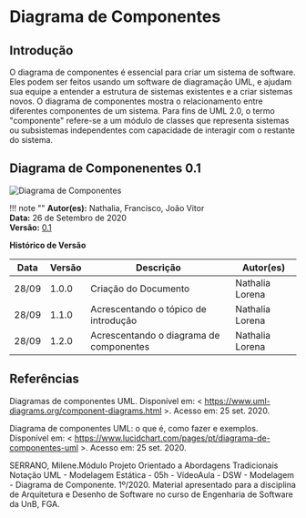 # Diagrama de Componentes

## Introdução

O diagrama de componentes é essencial para criar um sistema de software. Eles podem ser feitos usando um software de diagramação UML, e ajudam sua equipe a entender a estrutura de sistemas existentes e a criar sistemas novos. O diagrama de componentes mostra o relacionamento entre diferentes componentes de um sistema. Para fins de UML 2.0, o termo "componente" refere-se a um módulo de classes que representa sistemas ou subsistemas independentes com capacidade de interagir com o restante do sistema.


## Diagrama de Componenentes 0.1

![Diagrama de Componentes](https://imgur.com/pPVXco3.jpg)

!!! note ""
    **Autor(es):** Nathalia, Francisco, João Vitor</br>
    **Data:** 26 de Setembro de 2020 </br>
    **Versão:** [0.1](https://unbbr-my.sharepoint.com/:i:/g/personal/160006210_aluno_unb_br/EX1ZoIwNqH9GrVIOkbsRoOwBaksQGU-87O1hmNQCJ32qSQ?e=6NU5Ve)
     
**Histórico de Versão**

| Data | Versão | Descrição | Autor(es) |
| --- | --- | --- | --- |
| 28/09 | 1.0.0 | Criação do Documento | Nathalia Lorena |
| 28/09 | 1.1.0 | Acrescentando o tópico de introdução| Nathalia Lorena |
| 28/09 | 1.2.0 | Acrescentando o diagrama de componentes| Nathalia Lorena |

## Referências

Diagramas de componentes UML. Disponível em: < https://www.uml-diagrams.org/component-diagrams.html >. Acesso em: 25 set. 2020.

Diagrama de componentes UML: o que é, como fazer e exemplos. Disponível em: < https://www.lucidchart.com/pages/pt/diagrama-de-componentes-uml >. Acesso em: 25 set. 2020.

SERRANO, Milene.Módulo Projeto Orientado a Abordagens Tradicionais
Notação UML - Modelagem Estática - 05h - VídeoAula - DSW - Modelagem - Diagrama de Componente. 1º/2020. Material apresentado para a disciplina de Arquitetura e Desenho de Software no curso de Engenharia de Software da UnB, FGA.




